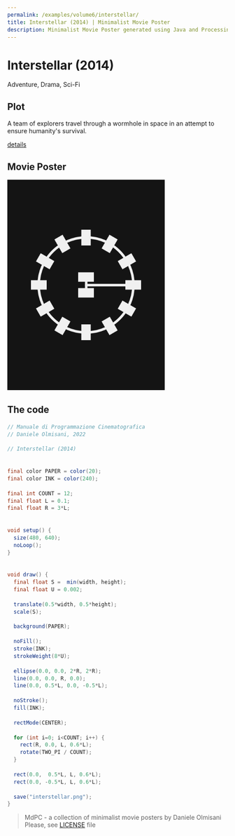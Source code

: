 ```yaml
---
permalink: /examples/volume6/interstellar/
title: Interstellar (2014) | Minimalist Movie Poster
description: Minimalist Movie Poster generated using Java and Processing.
---
```


# Interstellar (2014)

Adventure, Drama, Sci-Fi

## Plot
A team of explorers travel through a wormhole in space in an attempt to ensure humanity's survival.

[details](https://www.imdb.com/title/tt0816692/)

## Movie Poster
<img src="interstellar.png"  width="360px" title="Interstellar">


## The code
```java
// Manuale di Programmazione Cinematografica
// Daniele Olmisani, 2022

// Interstellar (2014)


final color PAPER = color(20);
final color INK = color(240);

final int COUNT = 12;
final float L = 0.1;
final float R = 3*L;


void setup() {
  size(480, 640);
  noLoop();
}


void draw() {
  final float S =  min(width, height);
  final float U = 0.002;

  translate(0.5*width, 0.5*height);
  scale(S);
  
  background(PAPER);
  
  noFill();
  stroke(INK);
  strokeWeight(8*U);
  
  ellipse(0.0, 0.0, 2*R, 2*R);
  line(0.0, 0.0, R, 0.0);
  line(0.0, 0.5*L, 0.0, -0.5*L);
  
  noStroke();
  fill(INK);
  
  rectMode(CENTER);
  
  for (int i=0; i<COUNT; i++) {
    rect(R, 0.0, L, 0.6*L);
    rotate(TWO_PI / COUNT);
  }
  
  rect(0.0,  0.5*L, L, 0.6*L);
  rect(0.0, -0.5*L, L, 0.6*L);
  
  save("interstellar.png");
}

```

> MdPC - a collection of minimalist movie posters
> by Daniele Olmisani
> Please, see [LICENSE](../../../LICENSE) file
